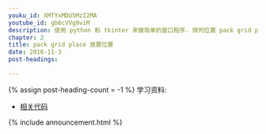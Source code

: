 ```yaml
---
youku_id: XMTYxMDU5MzI2MA
youtube_id: gb6cVVg9viM
description: 使用 python 和 tkinter 来做简单的窗口程序. 排列位置 pack grid place 练习.
chapter: 2
title: pack grid place 放置位置
date: 2016-11-3
post-headings:

---
```

{% assign post-heading-count = -1 %}
学习资料:
  * [相关代码](https://github.com/MorvanZhou/tutorials/blob/master/tkinterTUT/tk12_position.py)

{% include announcement.html %}